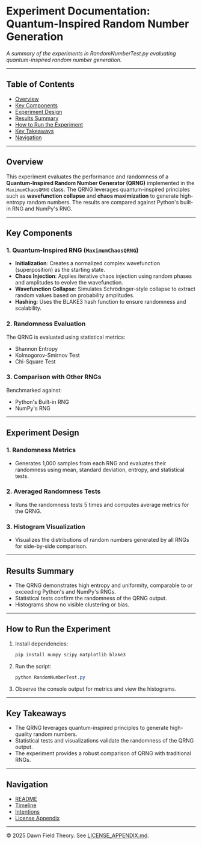 # Experiment Documentation: Quantum-Inspired Random Number Generation

_A summary of the experiments in RandomNumberTest.py evaluating quantum-inspired random number generation._

---

## Table of Contents
- [Overview](#overview)
- [Key Components](#key-components)
- [Experiment Design](#experiment-design)
- [Results Summary](#results-summary)
- [How to Run the Experiment](#how-to-run-the-experiment)
- [Key Takeaways](#key-takeaways)
- [Navigation](#navigation)

---

## Overview
This experiment evaluates the performance and randomness of a **Quantum-Inspired Random Number Generator (QRNG)** implemented in the `MaximumChaosQRNG` class. The QRNG leverages quantum-inspired principles such as **wavefunction collapse** and **chaos maximization** to generate high-entropy random numbers. The results are compared against Python's built-in RNG and NumPy's RNG.

---

## Key Components

### 1. Quantum-Inspired RNG (`MaximumChaosQRNG`)
- **Initialization**: Creates a normalized complex wavefunction (superposition) as the starting state.
- **Chaos Injection**: Applies iterative chaos injection using random phases and amplitudes to evolve the wavefunction.
- **Wavefunction Collapse**: Simulates Schrödinger-style collapse to extract random values based on probability amplitudes.
- **Hashing**: Uses the BLAKE3 hash function to ensure randomness and scalability.

### 2. Randomness Evaluation
The QRNG is evaluated using statistical metrics:
- Shannon Entropy
- Kolmogorov-Smirnov Test
- Chi-Square Test

### 3. Comparison with Other RNGs
Benchmarked against:
- Python's Built-in RNG
- NumPy's RNG

---

## Experiment Design

### 1. Randomness Metrics
- Generates 1,000 samples from each RNG and evaluates their randomness using mean, standard deviation, entropy, and statistical tests.

### 2. Averaged Randomness Tests
- Runs the randomness tests 5 times and computes average metrics for the QRNG.

### 3. Histogram Visualization
- Visualizes the distributions of random numbers generated by all RNGs for side-by-side comparison.

---

## Results Summary
- The QRNG demonstrates high entropy and uniformity, comparable to or exceeding Python's and NumPy's RNGs.
- Statistical tests confirm the randomness of the QRNG output.
- Histograms show no visible clustering or bias.

---

## How to Run the Experiment
1. Install dependencies:
   ```powershell
   pip install numpy scipy matplotlib blake3
   ```
2. Run the script:
   ```powershell
   python RandomNumberTest.py
   ```
3. Observe the console output for metrics and view the histograms.

---

## Key Takeaways
- The QRNG leverages quantum-inspired principles to generate high-quality random numbers.
- Statistical tests and visualizations validate the randomness of the QRNG output.
- The experiment provides a robust comparison of QRNG with traditional RNGs.

---

## Navigation
- [README](../../README.md)
- [Timeline](../../timeline.md)
- [Intentions](../../INTENTIONS.md)
- [License Appendix](../../LICENSE_APPENDIX.md)

---

© 2025 Dawn Field Theory. See [LICENSE_APPENDIX.md](../../LICENSE_APPENDIX.md).